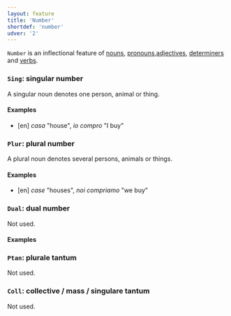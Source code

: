```yaml
---
layout: feature
title: 'Number'
shortdef: 'number'
udver: '2'
---
```


`Number` is an inflectional feature of [nouns](u-pos/NOUN),
[pronouns](u-pos/PRON),[adjectives](u-pos/ADJ), [determiners](u-pos/DET) and
[verbs](u-pos/VERB). 

### `Sing`: singular number

A singular noun denotes one person, animal or thing.

#### Examples

* [en] _casa_ "house", _io compro_ "I buy" 

### `Plur`: plural number

A plural noun denotes several persons, animals or things.

#### Examples

* [en] _case_ "houses", _noi compriamo_ "we buy"

### `Dual`: dual number

Not used.

#### Examples

### `Ptan`: plurale tantum

Not used.

### `Coll`: collective / mass / singulare tantum

Not used.


<!-- Interlanguage links updated Út zář 29 20:31:36 CEST 2020 -->
